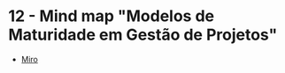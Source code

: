 # 12 - Mind map "Modelos de Maturidade em Gestão de Projetos"

* [Miro](https://miro.com/app/board/uXjVOATEtew=/?invite_link_id=466751293331)